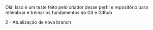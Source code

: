 Olá! Isso é um teste feito pelo criador desse perfil e repositório para relembrar e treinar os fundamentos do Git e Github

2 - Atualização de nova branch